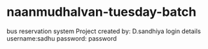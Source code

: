 # naanmudhalvan-tuesday-batch
bus reservation system
Project created by: D.sandhiya
login details
username:sadhu
password: password
